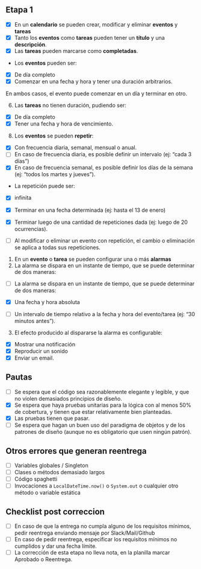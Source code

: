 ## Etapa 1
- [x] En un **calendario** se pueden crear, modificar y eliminar **************eventos************** y **************tareas**************
- [x] Tanto los **eventos** como **tareas** pueden tener un **título** y una **descripción**.
- [x] Las **tareas** pueden marcarse como **completadas**.
- Los **eventos** pueden ser:
- [x] De día completo
- [x] Comenzar en una fecha y hora y tener una duración arbitrarios.

En ambos casos, el evento puede comenzar en un día y terminar en otro.

6.  Las **tareas** no tienen duración, pudiendo ser:

- [x] De día completo
- [x] Tener una fecha y hora de vencimiento.

8.  Los **eventos** se pueden **repetir**:

- [x] Con frecuencia diaria, semanal, mensual o anual.
- [ ] En caso de frecuencia diaria, es posible definir un intervalo (ej: “cada 3 días”)
- [x] En caso de frecuencia semanal, es posible definir los días de la semana (ej: “todos los martes y jueves”).
- La repetición puede ser:

- [x] infinita
- [x] Terminar en una fecha determinada (ej: hasta el 13 de enero)
- [x] Terminar luego de una cantidad de repeticiones dada (ej: luego de 20 ocurrencias).

- [ ] Al modificar o eliminar un evento con repetición, el cambio o eliminación se aplica a todas sus repeticiones.

1.  En un **evento** o **tarea** se pueden configurar una o más **alarmas**
2. La alarma se dispara en un instante de tiempo, que se puede determinar de dos maneras:

- [ ] La alarma se dispara en un instante de tiempo, que se puede determinar de dos maneras:

- [x] Una fecha y hora absoluta
- [ ] Un intervalo de tiempo relativo a la fecha y hora del evento/tarea (ej: “30 minutos antes”).

3.  El efecto producido al dispararse la alarma es configurable:

- [x] Mostrar una notificación
- [x]  Reproducir un sonido
- [x] Enviar un email.

## Pautas 

- [ ]   Se espera que el código sea razonablemente elegante y legible, y que no violen demasiados principios de diseño.
- [x]   Se espera que haya pruebas unitarias para la lógica con al menos 50% de cobertura, y tienen que estar relativamente bien planteadas.
- [x]   Las pruebas tienen que pasar.
- [ ]   Se espera que hagan un buen uso del paradigma de objetos y de los patrones de diseño (aunque no es obligatorio que usen ningún patrón).

## Otros errores que generan reentrega

- [ ]   Variables globales / Singleton
- [ ]   Clases o métodos demasiado largos
- [ ]   Código spaghetti
- [ ]   Invocaciones a `LocalDateTime.now()` o `System.out` o cualquier otro método o variable estática

## Checklist post correccion

- [ ]   En caso de que la entrega no cumpla alguno de los requisitos mínimos, pedir reentrega enviando mensaje por Slack/Mail/Github
- [ ]   En caso de pedir reentrega, especificar los requisitos mínimos no cumplidos y dar una fecha límite.
- [ ]   La corrección de esta etapa no lleva nota, en la planilla marcar Aprobado o Reentrega.